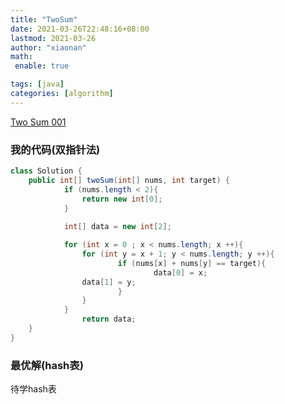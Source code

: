 ```yaml
---
title: "TwoSum"
date: 2021-03-26T22:48:16+08:00
lastmod: 2021-03-26
author: "xiaonan"
math:
 enable: true

tags: [java]
categories: [algorithm]
---
```


[Two Sum 001](https://leetcode.com/problems/two-sum/submissions/)

### 我的代码(双指针法)

```java
class Solution {
    public int[] twoSum(int[] nums, int target) {
            if (nums.length < 2){
                return new int[0];
            }
                
			int[] data = new int[2];

			for (int x = 0 ; x < nums.length; x ++){
				for (int y = x + 1; y < nums.length; y ++){
						if (nums[x] + nums[y] == target){
								data[0] = x;
                data[1] = y;
						}
				}
			}
                return data;
    }
}
```

### 最优解(hash表)

待学hash表
